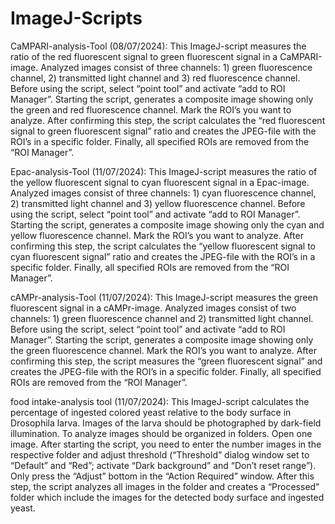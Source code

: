 # ImageJ-Scripts

CaMPARI-analysis-Tool (08/07/2024):
This ImageJ-script measures the ratio of the red fluorescent signal to green fluorescent signal in a CaMPARI-image. Analyzed images consist of three channels: 1) green fluorescence channel, 2) transmitted light channel and 3) red fluorescence channel. Before using the script, select “point tool” and activate “add to ROI Manager”. Starting the script, generates a composite image showing only the green and red fluorescence channel. Mark the ROI’s you want to analyze. After confirming this step, the script calculates the “red fluorescent signal to green fluorescent signal” ratio and creates the JPEG-file with the ROI’s in a specific folder. Finally, all specified ROIs are removed from the “ROI Manager”.

Epac-analysis-Tool (11/07/2024):
This ImageJ-script measures the ratio of the yellow fluorescent signal to cyan fluorescent signal in a Epac-image. Analyzed images consist of three channels: 1) cyan fluorescence channel, 2) transmitted light channel and 3) yellow fluorescence channel. Before using the script, select “point tool” and activate “add to ROI Manager”. Starting the script, generates a composite image showing only the cyan and yellow fluorescence channel. Mark the ROI’s you want to analyze. After confirming this step, the script calculates the “yellow fluorescent signal to cyan fluorescent signal” ratio and creates the JPEG-file with the ROI’s in a specific folder. Finally, all specified ROIs are removed from the “ROI Manager”.

cAMPr-analysis-Tool (11/07/2024):
This ImageJ-script measures the green fluorescent signal in a cAMPr-image. Analyzed images consist of two channels: 1) green fluorescence channel and 2) transmitted light channel. Before using the script, select “point tool” and activate “add to ROI Manager”. Starting the script, generates a composite image showing only the green fluorescence channel. Mark the ROI’s you want to analyze. After confirming this step, the script measures the “green fluorescent signal” and creates the JPEG-file with the ROI’s in a specific folder. Finally, all specified ROIs are removed from the “ROI Manager”.

food intake-analysis tool (11/07/2024):
This ImageJ-script calculates the percentage of ingested colored yeast relative to the body surface in Drosophila larva. Images of the larva should be photographed by dark-field illumination. To analyze images should be organized in folders. Open one image. After starting the script, you need to enter the number images in the respective folder and adjust threshold (“Threshold” dialog window set to “Default” and “Red”; activate “Dark background” and “Don’t reset range”). Only press the “Adjust” bottom in the “Action Required” window. After this step, the script analyzes all images in the folder and creates a “Processed” folder which include the images for the detected body surface and ingested yeast.
